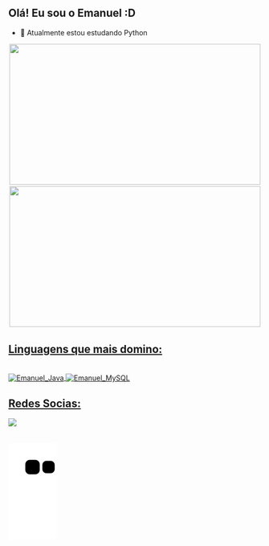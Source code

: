 ##  Olá! Eu sou o Emanuel :D

- 🌱 Atualmente estou estudando Python
<div align="center">
  <a href="https://github.com/emn-f">
  <img height="280" width="500" src="https://github-readme-stats.vercel.app/api?username=emn-f&show_icons=true&theme=dark&include_all_commits=true&count_private=true"/>
  <img height="280" width="500" src="https://github-readme-stats.vercel.app/api/top-langs/?username=emn-f&layout=compact&langs_count=7&theme=dark"/>
</div>

## Linguagens que mais domino:
  <div style="display: inline_block"><br>
  <img align="center" alt="Emanuel_Java" height="80" width="90" src="https://cdn.jsdelivr.net/gh/devicons/devicon/icons/java/java-plain-wordmark.svg" />
  <img align="center" alt="Emanuel_MySQL" height="80" width="90" src="https://cdn.jsdelivr.net/gh/devicons/devicon/icons/mysql/mysql-original-wordmark.svg" />
</div>
  
## Redes Socias:
<div> 
  <a href="https://www.linkedin.com/in/emanuel-ferreira-3408471a3/" target="_blank"><img src="https://img.shields.io/badge/-LinkedIn-%230077B5?style=for-the-badge&logo=linkedin&logoColor=white" target="_blank"></a> 

##
  
  ![Snake animation](https://github.com/emn-f/emn-f/blob/output/github-contribution-grid-snake.svg)
 
</div>
